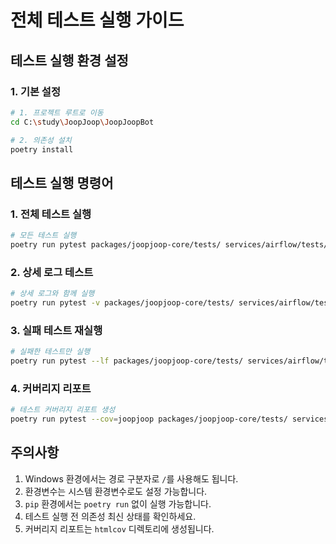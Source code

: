 # 전체 테스트 실행 가이드

## 테스트 실행 환경 설정

### 1. 기본 설정

```bash
# 1. 프로젝트 루트로 이동
cd C:\study\JoopJoop\JoopJoopBot

# 2. 의존성 설치
poetry install
```

## 테스트 실행 명령어

### 1. 전체 테스트 실행

```bash
# 모든 테스트 실행
poetry run pytest packages/joopjoop-core/tests/ services/airflow/tests/
```

### 2. 상세 로그 테스트

```bash
# 상세 로그와 함께 실행
poetry run pytest -v packages/joopjoop-core/tests/ services/airflow/tests/
```

### 3. 실패 테스트 재실행

```bash
# 실패한 테스트만 실행
poetry run pytest --lf packages/joopjoop-core/tests/ services/airflow/tests/
```

### 4. 커버리지 리포트

```bash
# 테스트 커버리지 리포트 생성
poetry run pytest --cov=joopjoop packages/joopjoop-core/tests/ services/airflow/tests/ --cov-report=html
```

## 주의사항

1. Windows 환경에서는 경로 구분자로 `/`를 사용해도 됩니다.
2. 환경변수는 시스템 환경변수로도 설정 가능합니다.
3. `pip` 환경에서는 `poetry run` 없이 실행 가능합니다.
4. 테스트 실행 전 의존성 최신 상태를 확인하세요.
5. 커버리지 리포트는 `htmlcov` 디렉토리에 생성됩니다. 